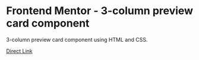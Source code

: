 # Frontend Mentor - 3-column preview card component

3-column preview card component using HTML and CSS.

[Direct Link](https://)
